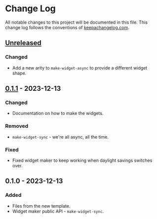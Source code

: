 # Change Log
All notable changes to this project will be documented in this file. This change log follows the conventions of [keepachangelog.com](http://keepachangelog.com/).

## [Unreleased]
### Changed
- Add a new arity to `make-widget-async` to provide a different widget shape.

## [0.1.1] - 2023-12-13
### Changed
- Documentation on how to make the widgets.

### Removed
- `make-widget-sync` - we're all async, all the time.

### Fixed
- Fixed widget maker to keep working when daylight savings switches over.

## 0.1.0 - 2023-12-13
### Added
- Files from the new template.
- Widget maker public API - `make-widget-sync`.

[Unreleased]: https://sourcehost.site/your-name/lein-balloon/compare/0.1.1...HEAD
[0.1.1]: https://sourcehost.site/your-name/lein-balloon/compare/0.1.0...0.1.1
